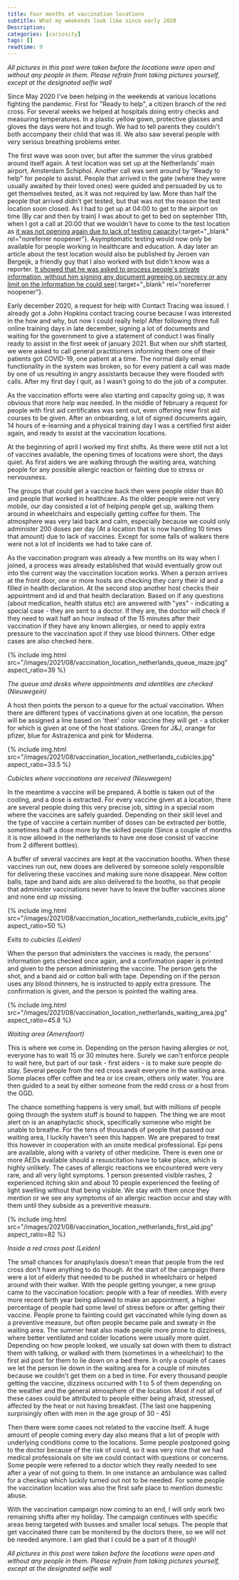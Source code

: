 ```yaml
---
title: Four months at vaccination locations
subtitle: What my weekends look like since early 2020
Description:
categories: [curiosity]
tags: []
readtime: 9
---
```


_All pictures in this post were taken before the locations were open and without any people in them. Please refrain from taking pictures yourself, except at the designated selfie wall_

Since May 2020 I've been helping in the weekends at various locations fighting the pandemic. First for "Ready to help", a citizen branch of the red cross. For several weeks we helped at hospitals doing entry checks and measuring temperatures. In a plastic yellow gown, protective glasses and gloves the days were hot and tough. We had to tell parents they couldn't both accompany their child that was ill. We also saw several people with very serious breathing problems enter.

The first wave was soon over, but after the summer the virus grabbed around itself again. A test location was set up at the Netherlands' main airport, Amsterdam Schiphol. Another call was sent around by "Ready to help" for people to assist. People that arrived in the gate (where they were usually awaited by their loved ones) were guided and persuaded by us to get themselves tested, as it was not required by law. More than half the people that arrived didn't get tested, but that was not the reason the test location soon closed. As I had to get up at 04:00 to get to the airport on time (By car and then by train) I was about to get to bed on september 11th, when I got a call at 20:00 that we wouldn't have to come to the test location as [it was not opening again due to lack of testing capacity](https://www.ggdkennemerland.nl/nieuws/2020/09/Kabinetsbesluit-teststraat-Schiphol-tijdelijk-dicht){:target="_blank" rel="noreferrer noopener"}. Asymptomatic testing would now only be available for people working in healthcare and education. A day later an article about the test location would also be published by Jeroen van Bergeijk, a friendly guy that I also worked with but didn't know was a reporter. [It showed that he was asked to process people's private information, without him signing any document agreeing on secrecy or any limit on the information he could see](https://www.volkskrant.nl/nieuws-achtergrond/ik-werkte-in-de-teststraat-op-schiphol-corona-testing-this-way-maar-mensen-liepen-me-straal-voorbij~bf015da7/){:target="_blank" rel="noreferrer noopener"}.  

Early december 2020, a request for help with Contact Tracing was issued. I already got a John Hopkins contact tracing course because I was interested in the how and why, but now I could really help! After following three full online training days in late december, signing a lot of documents and waiting for the government to give a statement of conduct I was finally ready to assist in the first week of january 2021. But when our shift started, we were asked to call general practitioners informing them one of their patients got COVID-19, one patient at a time. The normal daily email functionality in the system was broken, so for every patient a call was made by one of us resulting in angry assistants because they were flooded with calls. After my first day I quit, as I wasn't going to do the job of a computer.

As the vaccination efforts were also starting and capacity going up, it was obvious that more help was needed. In the middle of february a request for people with first aid certificates was sent out, even offering new first aid courses to be given. After an onboarding, a lot of signed documents again, 14 hours of e-learning and a physical training day I was a certified first aider again, and ready to assist at the vaccination locations.

At the beginning of april I worked my first shifts. As there were still not a lot of vaccines available, the opening times of locations were short, the days quiet. As first aiders we are walking through the waiting area, watching people for any possible allergic reaction or fainting due to stress or nervousness.

The groups that could get a vaccine back then were people older than 80 and people that worked in healthcare. As the older people were not very mobile, our day consisted a lot of helping people get up, walking them around in wheelchairs and especially getting coffee for them. The atmosphere was very laid back and calm, especially because we could only administer 200 doses per day (At a location that is now handling 10 times that amount) due to lack of vaccines. Except for some falls of walkers there were not a lot of incidents we had to take care of.

As the vaccination program was already a few months on its way when I joined, a process was already established that would eventually grow out into the current way the vaccination location works. When a person arrives at the front door, one or more hosts are checking they carry their id and a filled in health declaration. At the second stop another host checks their appointment and id and that health declaration. Based on if any questions (about medication, health status etc) are answered with "yes" - indicating a special case - they are sent to a doctor. If they are, the doctor will check if they need to wait half an hour instead of the 15 minutes after their vaccination if they have any known allergies, or need to apply extra pressure to the vaccination spot if they use blood thinners. Other edge cases are also checked here.

{% include img.html src="/images/2021/08/vaccination_location_netherlands_queue_maze.jpg" aspect_ratio=39 %}

_The queue and desks where appointments and identities are checked (Nieuwegein)_

A host then points the person to a queue for the actual vaccination. When there are different types of vaccinations given at one location, the person will be assigned a line based on 'their' color vaccine they will get - a sticker for which is given at one of the host stations. Green for J&J, orange for pfizer, blue for Astrazenica and pink for Moderna. 

{% include img.html src="/images/2021/08/vaccination_location_netherlands_cubicles.jpg" aspect_ratio=33.5 %}

_Cubicles where vaccinations are received (Nieuwegein)_

In the meantime a vaccine will be prepared. A bottle is taken out of the cooling, and a dose is extracted. For every vaccine given at a location, there are several people doing this very precise job, sitting in a special room where the vaccines are safely guarded. Depending on their skill level and the type of vaccine a certain number of doses can be extracted per bottle, sometimes half a dose more by the skilled people (Since a couple of months it is now allowed in the netherlands to have one dose consist of vaccine from 2 different bottles).

A buffer of several vaccines are kept at the vaccination booths. When these vaccines run out, new doses are delivered by someone solely responsible for delivering these vaccines and making sure none disappear. New cotton balls, tape and band aids are also delivered to the booths, so that people that administer vaccinations never have to leave the buffer vaccines alone and none end up missing.


{% include img.html src="/images/2021/08/vaccination_location_netherlands_cubicle_exits.jpg" aspect_ratio=50 %}

_Exits to cubicles (Leiden)_

When the person that administers the vaccines is ready, the persons' information gets checked once again, and a confirmation paper is printed and given to the person administering the vaccine. The person gets the shot, and a band aid or cotton ball with tape. Depending on if the person uses any blood thinners, he is instructed to apply extra pressure. The confirmation is given, and the person is pointed the waiting area.


{% include img.html src="/images/2021/08/vaccination_location_netherlands_waiting_area.jpg" aspect_ratio=45.8 %}

_Waiting area (Amersfoort)_

This is where we come in. Depending on the person having allergies or not, everyone has to wait 15 or 30 minutes here. Surely we can't enforce people to wait here, but part of our task - first aiders - is to make sure people do stay. Several people from the red cross await everyone in the waiting area. Some places offer coffee and tea or ice cream, others only water. You are then guided to a seat by either someone from the redd cross or a host from the GGD.

The chance something happens is very small, but with millions of people going through the system stuff is bound to happen. The thing we are most alert on is an anaphylactic shock, specifically someone who might be unable to breathe. For the tens of thousands of people that passed our waiting area, I luckily haven't seen this happen. We are prepared to treat this however in cooperation with an onsite medical professional. Epi pens are available, along with a variety of other medicine. There is even one or more AEDs available should a resuscitation have to take place, which is highly unlikely. The cases of allergic reactions we encountered were very rare, and all very light symptoms. 1 person presented visible rashes, 2 experienced itching skin and about 10 people experienced the feeling of light swelling without that being visible. We stay with them once they mention or we see any symptoms of an allergic reaction occur and stay with them until they subside as a preventive measure. 


{% include img.html src="/images/2021/08/vaccination_location_netherlands_first_aid.jpg" aspect_ratio=82 %}

_Inside a red cross post (Leiden)_

The small chances for anaphylaxis doesn't mean that people from the red cross don't have anything to do though. At the start of the campaign there were a lot of elderly that needed to be pushed in wheelchairs or helped around with their walker. With the people getting younger, a new group came to the vaccination location: people with a fear of needles. With every more recent birth year being allowed to make an appointment, a higher percentage of people had some level of stress before or after getting their vaccine. People prone to fainting could get vaccinated while lying down as a preventive measure, but often people became pale and sweaty in the waiting area. The summer heat also made people more prone to dizziness, where better ventilated and colder locations were usually more quiet. Depending on how people looked, we usually sat down with them to distract them with talking, or walked with them (sometimes in a wheelchair) to the first aid post for them to lie down on a bed there. In only a couple of cases we let the person lie down in the waiting area for a couple of minutes because we couldn't get them on a bed in time. For every thousand people getting the vaccine, dizziness occurred with 1 to 5 of them depending on the weather and the general atmosphere of the location. Most if not all of these cases could be attributed to people either being afraid, stressed, affected by the heat or not having breakfast. (The last one happening surprisingly often with men in the age group of 30 - 45) 

Then there were some cases not related to the vaccine itself. A huge amount of people coming every day also means that a lot of people with underlying conditions come to the locations. Some people postponed going to the doctor because of the risk of covid, so it was very nice that we had medical professionals on site we could contact with questions or concerns. Some people were referred to a doctor which they really needed to see after a year of not going to them. In one instance an ambulance was called for a checkup which luckily turned out not to be needed. For some people the vaccination location was also the first safe place to mention domestic abuse.

With the vaccination campaign now coming to an end, I will only work two remaining shifts after my holiday. The campaign continues with specific areas being targeted with busses and smaller local setups. The people that get vaccinated there can be monitered by the doctors there, so we will not be needed anymore. I am glad that I could be a part of it though!

_All pictures in this post were taken before the locations were open and without any people in them. Please refrain from taking pictures yourself, except at the designated selfie wall_
